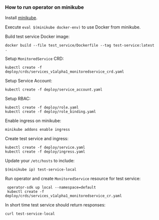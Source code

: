 ### How to run operator on minikube

Install [minikube](https://github.com/kubernetes/minikube).

Execute `eval $(minikube docker-env)` to use Docker from minikube.

Build test service Docker image:

    docker build --file test_service/Dockerfile --tag test-service:latest .

Setup `MonitoredService` CRD:

    kubectl create -f deploy/crds/services_v1alpha1_monitoredservice_crd.yaml
    
Setup Service Account:

    kubectl create -f deploy/service_account.yaml
    
Setup RBAC:

    kubectl create -f deploy/role.yaml
    kubectl create -f deploy/role_binding.yaml
    
Enable ingress on minikube:

    minikube addons enable ingress

Create test service and ingress:

    kubectl create -f deploy/service.yaml
    kubectl create -f deploy/ingress.yaml
    
Update your `/etc/hosts` to include:

    $(minikube ip) test-service-local
    
Run operator and create `MonitoredService` resource for test service:

     operator-sdk up local --namespace=default
     kubectl create -f deploy/crds/services_v1alpha1_monitoredservice_cr.yaml
     
In short time test service should return responses:

    curl test-service-local
     